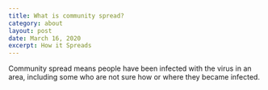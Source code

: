 ```yaml
---
title: What is community spread?
category: about
layout: post
date: March 16, 2020
excerpt: How it Spreads
---
```


Community spread means people have been infected with the virus in an area, including some who are not sure how or where they 
became infected.

